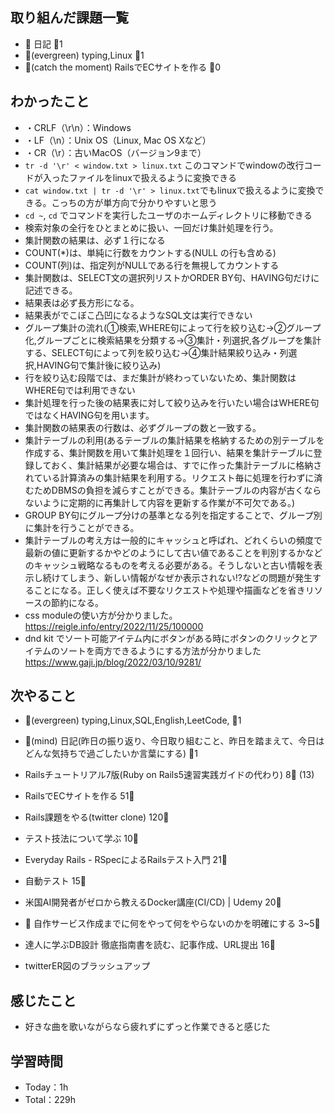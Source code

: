 
## 取り組んだ課題一覧

- :memo: 日記 :tomato:1
- :deciduous_tree:(evergreen) typing,Linux :tomato:1
- :stars:(catch the moment) RailsでECサイトを作る :tomato:0

## わかったこと

- ・CRLF（\r\n）：Windows
- ・LF（\n）：Unix OS（Linux, Mac OS Xなど）
- ・CR（\r）：古いMacOS（バージョン9まで）
- `tr -d '\r' < window.txt > linux.txt` このコマンドでwindowの改行コードが入ったファイルをlinuxで扱えるように変換できる
- `cat window.txt | tr -d '\r' > linux.txt`でもlinuxで扱えるように変換できる。こっちの方が単方向で分かりやすいと思う
- `cd ~`, `cd` でコマンドを実行したユーザのホームディレクトリに移動できる
- 検索対象の全行をひとまとめに扱い、一回だけ集計処理を行う。
- 集計関数の結果は、必ず１行になる
- COUNT(*)は、単純に行数をカウントする(NULL の行も含める)
- COUNT(列)は、指定列がNULLである行を無視してカウントする
- 集計関数は、SELECT文の選択列リストかORDER BY句、HAVING句だけに記述できる。
- 結果表は必ず長方形になる。
- 結果表がでこぼこ凸凹になるようなSQL文は実行できない
- グループ集計の流れ(①検索,WHERE句によって行を絞り込む->②グループ化,グループごとに検索結果を分類する->③集計・列選択,各グループを集計する、SELECT句によって列を絞り込む->④集計結果絞り込み・列選択,HAVING句で集計後に絞り込み)
- 行を絞り込む段階では、まだ集計が終わっていないため、集計関数はWHERE句では利用できない
- 集計処理を行った後の結果表に対して絞り込みを行いたい場合はWHERE句ではなくHAVING句を用います。
- 集計関数の結果表の行数は、必ずグループの数と一致する。
- 集計テーブルの利用(あるテーブルの集計結果を格納するための別テーブルを作成する、集計関数を用いて集計処理を１回行い、結果を集計テーブルに登録しておく、集計結果が必要な場合は、すでに作った集計テーブルに格納されている計算済みの集計結果を利用する。リクエスト毎に処理を行わずに済むためDBMSの負担を減らすことができる。集計テーブルの内容が古くならないように定期的に再集計して内容を更新する作業が不可欠である。)
- GROUP BY句にグループ分けの基準となる列を指定することで、グループ別に集計を行うことができる。
- 集計テーブルの考え方は一般的にキャッシュと呼ばれ、どれくらいの頻度で最新の値に更新するかやどのようにして古い値であることを判別するかなどのキャッシュ戦略なるものを考える必要がある。そうしないと古い情報を表示し続けてしまう、新しい情報がなぜか表示されない!?などの問題が発生することになる。正しく使えば不要なリクエストや処理や描画などを省きリソースの節約になる。
- css moduleの使い方が分かりました。<https://reigle.info/entry/2022/11/25/100000>
- dnd kit でソート可能アイテム内にボタンがある時にボタンのクリックとアイテムのソートを両方できるようにする方法が分かりました<https://www.gaji.jp/blog/2022/03/10/9281/>


## 次やること

- :deciduous_tree:(evergreen) typing,Linux,SQL,English,LeetCode, :tomato:1
- :memo:(mind) 日記(昨日の振り返り、今日取り組むこと、昨日を踏まえて、今日はどんな気持ちで過ごしたいか言葉にする) :tomato:1

- Railsチュートリアル7版(Ruby on Rails5速習実践ガイドの代わり) 8:tomato: (13)
- RailsでECサイトを作る 51:tomato:
- Rails課題をやる(twitter clone) 120:tomato:
- テスト技法について学ぶ 10:tomato:
- Everyday Rails - RSpecによるRailsテスト入門 21:tomato:
- 自動テスト 15:tomato:
- 米国AI開発者がゼロから教えるDocker講座(CI/CD) | Udemy 20:tomato:
- :compass: 自作サービス作成までに何をやって何をやらないのかを明確にする 3~5:tomato:

- 達人に学ぶDB設計 徹底指南書を読む、記事作成、URL提出 16:tomato:
- twitterER図のブラッシュアップ

## 感じたこと

- 好きな曲を歌いながらなら疲れずにずっと作業できると感じた

## 学習時間

- Today：1h
- Total：229h
